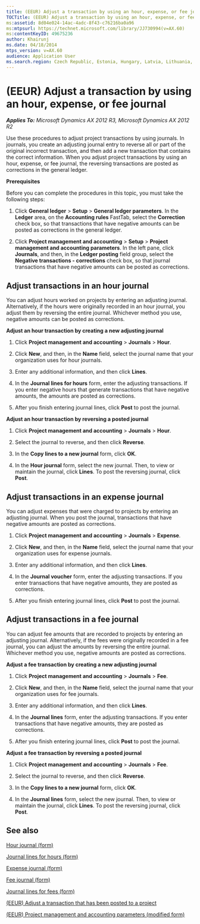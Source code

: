 ```yaml
---
title: (EEUR) Adjust a transaction by using an hour, expense, or fee journal
TOCTitle: (EEUR) Adjust a transaction by using an hour, expense, or fee journal
ms:assetid: 8d04e024-14ac-4adc-8f43-c76216ba0a96
ms:mtpsurl: https://technet.microsoft.com/library/JJ730994(v=AX.60)
ms:contentKeyID: 49675236
author: Khairunj
ms.date: 04/18/2014
mtps_version: v=AX.60
audience: Application User
ms.search.region: Czech Republic, Estonia, Hungary, Latvia, Lithuania, Poland, Russia
---
```


# (EEUR) Adjust a transaction by using an hour, expense, or fee journal 


_**Applies To:** Microsoft Dynamics AX 2012 R3, Microsoft Dynamics AX 2012 R2_

Use these procedures to adjust project transactions by using journals. In journals, you create an adjusting journal entry to reverse all or part of the original incorrect transaction, and then add a new transaction that contains the correct information. When you adjust project transactions by using an hour, expense, or fee journal, the reversing transactions are posted as corrections in the general ledger.

**Prerequisites**

Before you can complete the procedures in this topic, you must take the following steps:

1.  Click **General ledger** \> **Setup** \> **General ledger parameters**. In the **Ledger** area, on the **Accounting rules** FastTab, select the **Correction** check box, so that transactions that have negative amounts can be posted as corrections in the general ledger.

2.  Click **Project management and accounting** \> **Setup** \> **Project management and accounting parameters**. In the left pane, click **Journals**, and then, in the **Ledger posting** field group, select the **Negative transactions - corrections** check box, so that journal transactions that have negative amounts can be posted as corrections.

## Adjust transactions in an hour journal

You can adjust hours worked on projects by entering an adjusting journal. Alternatively, if the hours were originally recorded in an hour journal, you adjust them by reversing the entire journal. Whichever method you use, negative amounts can be posted as corrections.

**Adjust an hour transaction by creating a new adjusting journal**

1.  Click **Project management and accounting** \> **Journals** \> **Hour**.

2.  Click **New**, and then, in the **Name** field, select the journal name that your organization uses for hour journals.

3.  Enter any additional information, and then click **Lines**.

4.  In the **Journal lines for hours** form, enter the adjusting transactions. If you enter negative hours that generate transactions that have negative amounts, the amounts are posted as corrections.

5.  After you finish entering journal lines, click **Post** to post the journal.

**Adjust an hour transaction by reversing a posted journal**

1.  Click **Project management and accounting** \> **Journals** \> **Hour**.

2.  Select the journal to reverse, and then click **Reverse**.

3.  In the **Copy lines to a new journal** form, click **OK**.

4.  In the **Hour journal** form, select the new journal. Then, to view or maintain the journal, click **Lines**. To post the reversing journal, click **Post**.

## Adjust transactions in an expense journal

You can adjust expenses that were charged to projects by entering an adjusting journal. When you post the journal, transactions that have negative amounts are posted as corrections.

1.  Click **Project management and accounting** \> **Journals** \> **Expense**.

2.  Click **New**, and then, in the **Name** field, select the journal name that your organization uses for expense journals.

3.  Enter any additional information, and then click **Lines**.

4.  In the **Journal voucher** form, enter the adjusting transactions. If you enter transactions that have negative amounts, they are posted as corrections.

5.  After you finish entering journal lines, click **Post** to post the journal.

## Adjust transactions in a fee journal

You can adjust fee amounts that are recorded to projects by entering an adjusting journal. Alternatively, if the fees were originally recorded in a fee journal, you can adjust the amounts by reversing the entire journal. Whichever method you use, negative amounts are posted as corrections.

**Adjust a fee transaction by creating a new adjusting journal**

1.  Click **Project management and accounting** \> **Journals** \> **Fee**.

2.  Click **New**, and then, in the **Name** field, select the journal name that your organization uses for fee journals.

3.  Enter any additional information, and then click **Lines**.

4.  In the **Journal lines** form, enter the adjusting transactions. If you enter transactions that have negative amounts, they are posted as corrections.

5.  After you finish entering journal lines, click **Post** to post the journal.

**Adjust a fee transaction by reversing a posted journal**

1.  Click **Project management and accounting** \> **Journals** \> **Fee**.

2.  Select the journal to reverse, and then click **Reverse**.

3.  In the **Copy lines to a new journal** form, click **OK**.

4.  In the **Journal lines** form, select the new journal. Then, to view or maintain the journal, click **Lines**. To post the reversing journal, click **Post**.

## See also

[Hour journal (form)](https://technet.microsoft.com/library/aa598983\(v=ax.60\))

[Journal lines for hours (form)](https://technet.microsoft.com/library/aa571787\(v=ax.60\))

[Expense journal (form)](https://technet.microsoft.com/library/aa600976\(v=ax.60\))

[Fee journal (form)](https://technet.microsoft.com/library/hh209390\(v=ax.60\))

[Journal lines for fees (form)](https://technet.microsoft.com/library/aa498986\(v=ax.60\))

[(EEUR) Adjust a transaction that has been posted to a project](eeur-adjust-a-transaction-that-has-been-posted-to-a-project.md)

[(EEUR) Project management and accounting parameters (modified form)](https://technet.microsoft.com/library/jj710688\(v=ax.60\))

  


